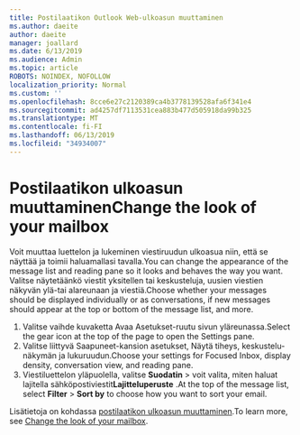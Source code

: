 ```yaml
---
title: Postilaatikon Outlook Web-ulkoasun muuttaminen
ms.author: daeite
author: daeite
manager: joallard
ms.date: 6/13/2019
ms.audience: Admin
ms.topic: article
ROBOTS: NOINDEX, NOFOLLOW
localization_priority: Normal
ms.custom: ''
ms.openlocfilehash: 8cce6e27c2120389ca4b3778139528afa6f341e4
ms.sourcegitcommit: ad4257df7113531cea883b477d505918da99b325
ms.translationtype: MT
ms.contentlocale: fi-FI
ms.lasthandoff: 06/13/2019
ms.locfileid: "34934007"
---
```

# <a name="change-the-look-of-your-mailbox"></a><span data-ttu-id="3eb20-102">Postilaatikon ulkoasun muuttaminen</span><span class="sxs-lookup"><span data-stu-id="3eb20-102">Change the look of your mailbox</span></span>

<span data-ttu-id="3eb20-103">Voit muuttaa luettelon ja lukeminen viestiruudun ulkoasua niin, että se näyttää ja toimii haluamallasi tavalla.</span><span class="sxs-lookup"><span data-stu-id="3eb20-103">You can change the appearance of the message list and reading pane so it looks and behaves the way you want.</span></span> <span data-ttu-id="3eb20-104">Valitse näytetäänkö viestit yksitellen tai keskusteluja, uusien viestien näkyvän ylä-tai alareunaan ja viestiä.</span><span class="sxs-lookup"><span data-stu-id="3eb20-104">Choose whether your messages should be displayed individually or as conversations, if new messages should appear at the top or bottom of the message list, and more.</span></span>

1. <span data-ttu-id="3eb20-105">Valitse vaihde kuvaketta Avaa Asetukset-ruutu sivun yläreunassa.</span><span class="sxs-lookup"><span data-stu-id="3eb20-105">Select the gear icon at the top of the page to open the Settings pane.</span></span>
1. <span data-ttu-id="3eb20-106">Valitse liittyvä Saapuneet-kansion asetukset, Näytä tiheys, keskustelu-näkymän ja lukuruudun.</span><span class="sxs-lookup"><span data-stu-id="3eb20-106">Choose your settings for Focused Inbox, display density, conversation view, and reading pane.</span></span>
1. <span data-ttu-id="3eb20-107">Viestiluettelon yläpuolella, valitse **Suodatin** > voit valita, miten haluat lajitella sähköpostiviestit**Lajitteluperuste** .</span><span class="sxs-lookup"><span data-stu-id="3eb20-107">At the top of the message list, select **Filter** > **Sort by** to choose how you want to sort your email.</span></span>

<span data-ttu-id="3eb20-108">Lisätietoja on kohdassa [postilaatikon ulkoasun muuttaminen](https://support.office.com/article/b41c2ecb-f23c-42b3-b7f8-659646d5e58c).</span><span class="sxs-lookup"><span data-stu-id="3eb20-108">To learn more, see [Change the look of your mailbox](https://support.office.com/article/b41c2ecb-f23c-42b3-b7f8-659646d5e58c).</span></span>